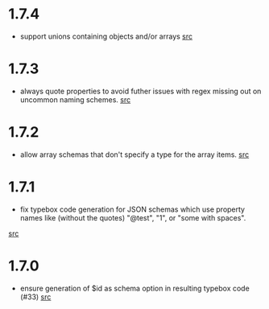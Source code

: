 # 1.7.4

- support unions containing objects and/or arrays [src](https://github.com/xddq/schema2typebox/pull/48)

# 1.7.3

- always quote properties to avoid futher issues with regex missing out on
  uncommon naming schemes. [src](https://github.com/xddq/schema2typebox/pull/47)

# 1.7.2

- allow array schemas that don't specify a type for the array items. [src](https://github.com/xddq/schema2typebox/pull/42)

# 1.7.1

- fix typebox code generation for JSON schemas which use property names like
  (without the quotes) "@test", "1", or "some with spaces".

[src](https://github.com/xddq/schema2typebox/pull/36)

# 1.7.0

- ensure generation of $id as schema option in resulting typebox code (#33)
  [src](https://github.com/xddq/schema2typebox/pull/33)
